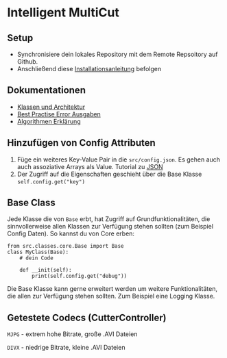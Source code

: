 # Intelligent MultiCut

## Setup
* Synchronisiere dein lokales Repository mit dem Remote Repsoitory auf Github.  
* Anschließend diese [Installationsanleitung](https://github.com/andredoering/multicut/wiki/Installation) 
befolgen

## Dokumentationen 
* [Klassen und Architektur](https://github.com/andredoering/multicut/blob/master/src/README.md)
* [Best Practise Error Ausgaben](https://github.com/andredoering/multicut/blob/master/doc/markdown/errors.md)
* [Algorithmen Erklärung](https://github.com/andredoering/multicut/blob/master/doc/markdown/algorithm.md)

## Hinzufügen von Config Attributen
1. Füge ein weiteres Key-Value Pair in die `src/config.json`. Es gehen auch  auch assoziative Arrays als Value. Tutorial zu [JSON](https://www.w3schools.com/js/js_json_syntax.asp)
2. Der Zugriff auf die Eigenschaften geschieht über die Base Klasse `self.config.get("key")`


## Base Class
Jede Klasse die von `Base` erbt, hat Zugriff auf Grundfunktionalitäten, die sinnvollerweise allen Klassen zur Verfügung stehen sollten (zum Beispiel Config Daten). 
So kannst du von Core erben:

    from src.classes.core.Base import Base
    class MyClass(Base):
        # dein Code

        def __init(self):
            print(self.config.get("debug"))

Die Base Klasse kann gerne erweitert werden um weitere Funktionalitäten, die allen zur Verfügung stehen sollten. Zum Beispiel eine Logging Klasse.


## Getestete Codecs (CutterController)
`MJPG` - extrem hohe Bitrate, große .AVI Dateien

`DIVX` - niedrige Bitrate, kleine .AVI Dateien



